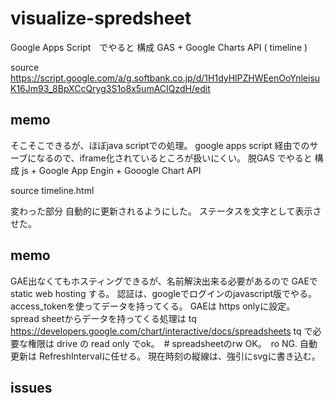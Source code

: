 # visualize-spredsheet

Google Apps Script　でやると
構成
GAS + Google Charts API ( timeline )

source
https://script.google.com/a/g.softbank.co.jp/d/1H1dyHlPZHWEenOoYnleisuK16Jm93_8BpXCcQryg3S1o8x5umACIQzdH/edit

## memo
そこそこできるが、ほぼjava scriptでの処理。
google apps script 経由でのサーブになるので、iframe化されているところが扱いにくい。
脱GAS でやると
構成
js + Google App Engin + Gooogle Chart API

source
timeline.html

変わった部分
自動的に更新されるようにした。
ステータスを文字として表示させた。
## memo
GAE出なくてもホスティングできるが、名前解決出来る必要があるので GAEでstatic web hosting する。
認証は、googleでログインのjavascript版でやる。 access_tokenを使ってデータを持ってくる。
GAEは https onlyに設定。
spread sheetからデータを持ってくる処理は tq https://developers.google.com/chart/interactive/docs/spreadsheets
tq で必要な権限は drive の read only でok。　# spreadsheetのrw OK。　ro NG.
自動更新は RefreshIntervalに任せる。
現在時刻の縦線は、強引にsvgに書き込む。
## issues
